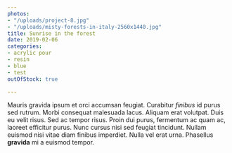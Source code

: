 ```yaml
---
photos:
- "/uploads/project-8.jpg"
- "/uploads/misty-forests-in-italy-2560x1440.jpg"
title: Sunrise in the forest
date: 2019-02-06
categories:
- acrylic pour
- resin
- blue
- test
outOfStock: true

---
```

Mauris gravida ipsum et orci accumsan feugiat. Curabitur _finibus_ id purus sed rutrum. Morbi consequat malesuada lacus. Aliquam erat volutpat. Duis eu velit risus. Sed ac tempor risus. Proin dui purus, fermentum ac quam ac, laoreet efficitur purus. Nunc cursus nisi sed feugiat tincidunt. Nullam euismod nisi vitae diam finibus imperdiet. Nulla vel erat urna. Phasellus **gravida** mi a euismod tempor.